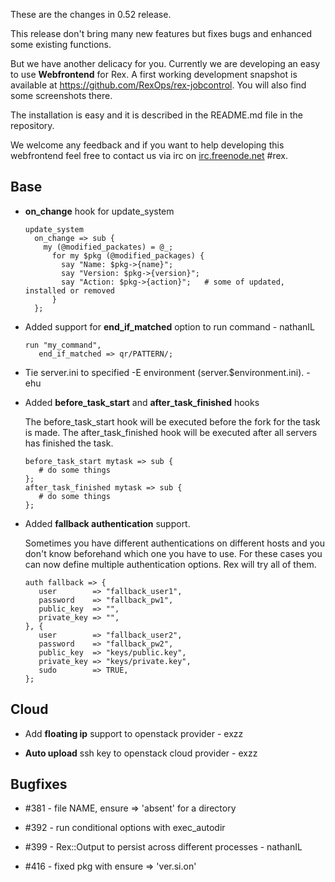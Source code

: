 These are the changes in 0.52 release.

This release don't bring many new features but fixes bugs and enhanced some existing functions.

But we have another delicacy for you. Currently we are developing an easy to use **Webfrontend** for Rex. A first working development snapshot is available at <https://github.com/RexOps/rex-jobcontrol>. You will also find some screenshots there.

The installation is easy and it is described in the README.md file in the repository.

We welcome any feedback and if you want to help developing this webfrontend feel free to contact us via irc on [irc.freenode.net](irc://irc.freenode.net/#rex) \#rex.

Base
----

-   **on\_change** hook for update\_system

        update_system
          on_change => sub {
            my (@modified_packates) = @_;
              for my $pkg (@modified_packages) {
                say "Name: $pkg->{name}";
                say "Version: $pkg->{version}";
                say "Action: $pkg->{action}";   # some of updated, installed or removed
              }
          };

-   Added support for **end\_if\_matched** option to run command - nathanIL

        run "my_command",
           end_if_matched => qr/PATTERN/;

-   Tie server.ini to specified -E environment (server.$environment.ini). - ehu

-   Added **before\_task\_start** and **after\_task\_finished** hooks

    The before\_task\_start hook will be executed before the fork for the task is made. The after\_task\_finished hook will be executed after all servers has finished the task.

        before_task_start mytask => sub {
           # do some things
        };
        after_task_finished mytask => sub {
           # do some things
        };

-   Added **fallback authentication** support.

    Sometimes you have different authentications on different hosts and you don't know beforehand which one you have to use. For these cases you can now define multiple authentication options. Rex will try all of them.

        auth fallback => {
           user        => "fallback_user1",
           password    => "fallback_pw1",
           public_key  => "",
           private_key => "",
        }, {
           user        => "fallback_user2",
           password    => "fallback_pw2",
           public_key  => "keys/public.key",
           private_key => "keys/private.key",
           sudo        => TRUE,
        };

Cloud
-----

-   Add **floating ip** support to openstack provider - exzz

-   **Auto upload** ssh key to openstack cloud provider - exzz

Bugfixes
--------

-   \#381 - file NAME, ensure =&gt; 'absent' for a directory

-   \#392 - run conditional options with exec\_autodir

-   \#399 - Rex::Output to persist across different processes - nathanIL

-   \#416 - fixed pkg with ensure =&gt; 'ver.si.on'


